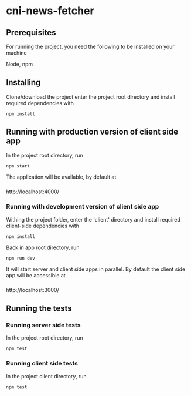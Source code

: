 # cni-news-fetcher
## Prerequisites
For running the project, you need the following to be installed on your machine

Node, npm

## Installing
Clone/download the project
enter the project root directory and install required dependencies with
```
npm install
```

## Running with production version of client side app
In the project root directory, run
```
npm start
```
The application will be available, by default at 
###
http://localhost:4000/

### Running with development version of client side app
Withing the project folder, enter the 'client' directory and install required client-side dependencies with
```
npm install
```
Back in app root directory, run 
```
npm run dev
```
It will start server and client side apps in parallel. By default the client side app will be accessible at 
###
http://localhost:3000/

## Running the tests
### Running server side tests
In the project root directory, run
```
npm test
```
### Running client side tests
In the project client directory, run
```
npm test
```
